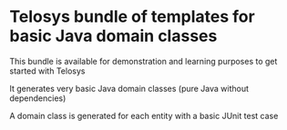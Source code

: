 # Telosys bundle of templates for basic Java domain classes

This bundle is available for demonstration and learning purposes to get started with Telosys

It generates very basic Java domain classes (pure Java without dependencies)

A domain class is generated for each entity with a basic JUnit test case 

